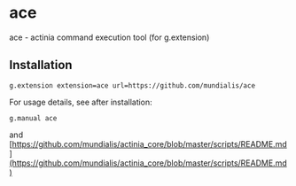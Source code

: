 # ace
 ace - actinia command execution tool (for g.extension) 

## Installation

`g.extension extension=ace url=https://github.com/mundialis/ace`

For usage details, see after installation:

`g.manual ace`

and [https://github.com/mundialis/actinia_core/blob/master/scripts/README.md](https://github.com/mundialis/actinia_core/blob/master/scripts/README.md)
